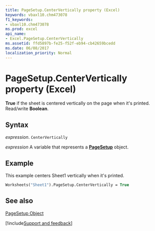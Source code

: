 ```yaml
---
title: PageSetup.CenterVertically property (Excel)
keywords: vbaxl10.chm473078
f1_keywords:
- vbaxl10.chm473078
ms.prod: excel
api_name:
- Excel.PageSetup.CenterVertically
ms.assetid: ffd5897b-fe25-f52f-eb94-cb42659bcedd
ms.date: 06/08/2017
localization_priority: Normal
---
```



# PageSetup.CenterVertically property (Excel)

 **True** if the sheet is centered vertically on the page when it's printed. Read/write **Boolean**.


## Syntax

_expression_. `CenterVertically`

_expression_ A variable that represents a **[PageSetup](Excel.PageSetup.md)** object.


## Example

This example centers Sheet1 vertically when it's printed.


```vb
Worksheets("Sheet1").PageSetup.CenterVertically = True
```


## See also


[PageSetup Object](Excel.PageSetup.md)

[!include[Support and feedback](~/includes/feedback-boilerplate.md)]